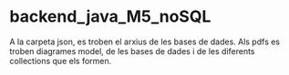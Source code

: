 # backend_java_M5_noSQL
A la carpeta json, es troben el arxius de les bases de dades.
Als pdfs es troben diagrames model, de les bases de dades i de les diferents collections que els formen.
